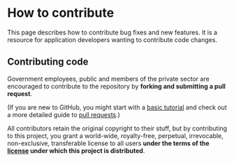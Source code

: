 # How to contribute

This page describes how to contribute bug fixes and new features. It is a
resource for application developers wanting to contribute code changes.

## Contributing code

Government employees, public and members of the private sector are encouraged to
contribute to the repository by **forking and submitting a pull request**.

(If you are new to GitHub, you might start with a
[basic tutorial](https://help.github.com/articles/set-up-git) and check out a
more detailed guide to
[pull requests](https://help.github.com/articles/using-pull-requests/).)

All contributors retain the original copyright to their stuff, but by
contributing to this project, you grant a world-wide, royalty-free, perpetual,
irrevocable, non-exclusive, transferable license to all users **under the terms
of the [license](./LICENSE) under which this project is distributed**.
